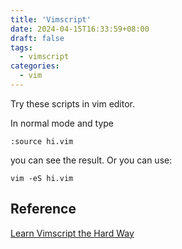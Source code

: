```yaml
---
title: 'Vimscript'
date: 2024-04-15T16:33:59+08:00
draft: false
tags: 
  - vimscript
categories:
  - vim
---
```


Try these scripts in vim editor.

In normal mode and type

```vim
:source hi.vim
```

you can see the result.
Or you can use:

```shell
vim -eS hi.vim
```

## Reference

[Learn Vimscript the Hard Way](https://learnvimscriptthehardway.stevelosh.com/chapters/00.html)
